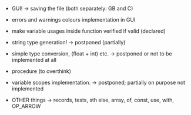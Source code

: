 * GUI! -> saving the file (both separately: GB and C)
* errors and warnings colours implementation in GUI

* make variable usages inside function verified if valid (declared)

* string type generation! -> postponed (partially)
* simple type conversion, (float + int) etc. -> postponed or not to be implemented at all

* procedure (to overthink)
* variable scopes implementation. -> postponed; partially on purpose not implemented
* OTHER things -> records, tests, sth else, array, of, const, use, with, OP_ARROW 